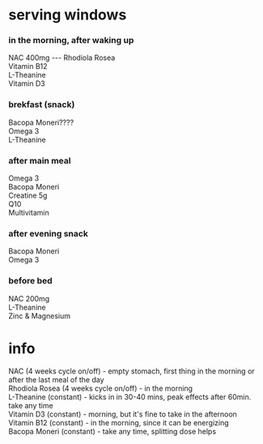 # serving windows
### in the morning, after waking up
NAC 400mg  --- Rhodiola Rosea  
Vitamin B12  
L-Theanine  
Vitamin D3  
### brekfast (snack)
Bacopa Moneri????  
Omega 3  
L-Theanine  
### after main meal
Omega 3  
Bacopa Moneri  
Creatine 5g   
Q10  
Multivitamin  
### after evening snack
Bacopa Moneri  
Omega 3   
### before bed
NAC 200mg  
L-Theanine   
Zinc & Magnesium  
# info  
NAC (4 weeks cycle on/off) - empty stomach, first thing in the morning or after the last meal of the day  
Rhodiola Rosea (4 weeks cycle on/off) - in the morning  
L-Theanine (constant) - kicks in in 30-40 mins, peak effects after 60min. take any time  
Vitamin D3 (constant) - morning, but it's fine to take in the afternoon  
Vitamin B12 (constant) - in the morning, since it can be energizing  
Bacopa Moneri (constant) - take any time, splitting dose helps
